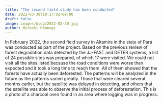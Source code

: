 ```yaml
---
title: "The second field study has been conducted"
date: 2022-03-30T10:17:02+09:00
draft: false
image: images/blog/2022-03-30.jpg
author: Hiroaki Okonogi
---
```


In February 2022, the second field survey in Altamira in the state of Pará was conducted as part of the project.
Based on the previous review of forest degradation data detected by the JJ-FAST and DETER systems, <!--more-->a list of 24 possible sites was prepared, of which 17 were visited.
We could not visit all the sites listed because the road conditions were worse than expected and it took a long time to reach them.
All of them showed that the forests have actually been deforested. The patterns will be analyzed in the future as the patterns varied greatly. Those that were cleared several months earlier, but the satellite was delayed in detecting, and others that the satellite was able to observe the initial process of deforestation.
This is a photo of a charcoal oven found in an area where logging was in progress.
